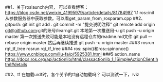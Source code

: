##1、关于roslaunch内容，
可以查看博客：https://blog.csdn.net/weixin_41995979/article/details/81784987
1.1 ros::init从参数服务器中获取参数。可以看get_param_from_rosparam.cpp
##2、gitpush:
git init
git add .
git commit -m "提交说明注释"
git remote add origin git@github.com:git的账号/learngit.git
本地第一次推送用-u
git push -u origin master
第一次推送失败可能是本地没有远程仓库的readme.md文件
git pull --rebase origin master
然后再继续推送
git push -u origin master
###3 rosrun rqt_tf_tree rosrun rqt_tf_tree
###4 ros::spin()和ros::spinonce()
https://www.cnblogs.com/liu-fa/p/5925381.html
###5 action_name
https://docs.ros.org/api/actionlib/html/classactionlib_1_1SimpleActionClient.html#details

##2、tf
在加载urdf时，各个关节的tf自动加载吗？
可以测试一下，rviz

